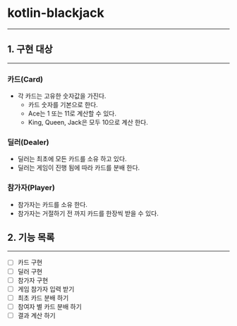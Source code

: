 # kotlin-blackjack

---

## 1. 구현 대상

---

### 카드(Card)

- 각 카드는 고유한 숫자값을 가진다.
  - 카드 숫자를 기본으로 한다.  
  - Ace는 1 또는 11로 계산할 수 있다.
  - King, Queen, Jack은 모두 10으로 계산 한다.

### 딜러(Dealer)

- 딜러는 최초에 모든 카드를 소유 하고 있다.
- 딜러는 게임이 진행 됨에 따라 카드를 분배 한다.

### 참가자(Player)

- 참가자는 카드를 소유 한다.
- 참가자는 거절하기 전 까지 카드를 한장씩 받을 수 있다.

## 2. 기능 목록

---

- [ ] 카드 구현
- [ ] 딜러 구현
- [ ] 참가자 구현
- [ ] 게임 참가자 입력 받기
- [ ] 최초 카드 분배 하기
- [ ] 참여자 별 카드 분배 하기
- [ ] 결과 계산 하기
